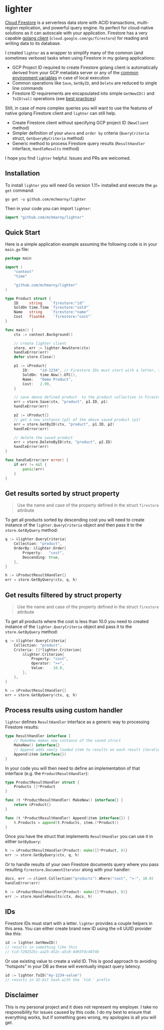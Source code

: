 # lighter

[Cloud Firestore](https://cloud.google.com/firestore/) is a serverless data store with ACID transactions, multi-region replication, and powerful query engine. Its perfect for cloud-native solutions as it can autoscale with your application. Firestore has a very capable [golang client](https://godoc.org/cloud.google.com/go/firestore) (`cloud.google.com/go/firestore`) for reading and writing data to its database.

I created `lighter` as a wrapper to simplify many of the common (and sometimes verbose) tasks when using Firestore in my golang applications:

* GCP Project ID required to create Firestore golang client is automatically derived from your GCP metadata server or any of the [common environment variables](./meta.go) in case of local execution
* Common operations like `Save`, `GetByID`, and `Delete` are reduced to single line commands
* Firestore ID requirements are encapsulated into simple `GetNewID()` and `ToID(val)` operations (see [best practices](https://cloud.google.com/firestore/docs/best-practices))

Still, in case of more complex queries you will want to use the features of native golang Firestore client and `lighter` can still help.

* Create Firestore client without specifying GCP project ID (`NewClient` method)
* Simpler definition of your `where` and `order by` criteria (`QueryCriteria` struct, `GetQueryByCriteria` method)
* Generic method to process Firestore query results (`ResultHandler` interface, `HandleResults` method)

I hope you find `lighter` helpful. Issues and PRs are welcomed.

## Installation

To install `lighter` you will need Go version 1.11+ installed and execute the `go get` command:

```shell
go get -u github.com/mchmarny/lighter
```

Then in your code you can import `lighter`:

```go
import "github.com/mchmarny/lighter"
```

## Quick Start

Here is a simple application example assuming the following code is in your `main.go` file:

```go
package main

import (
	"context"
	"time"

	"github.com/mchmarny/lighter"
)

type Product struct {
	ID     string    `firestore:"id"`
	SoldOn time.Time `firestore:"sold"`
	Name   string    `firestore:"name"`
	Cost   float64    `firestore:"cost"`
}

func main() {
	ctx := context.Background()

	// create lighter client
	store, err := lighter.NewStore(ctx)
	handleError(err)
	defer store.Close()

	p1 := &Product{
		ID:     "id-1234", // Firestore IDs must start with a letter, see IDs section below
		SoldOn: time.Now().UTC(),
		Name:   "Demo Product",
		Cost:   2.99,
	}

	// save above defined product  to the product collection in Firestore
	err = store.Save(ctx, "product", p1.ID, p1)
	handleError(err)

	p2 := &Product{}
	// get a new instance (p2) of the above saved product (p1)
	err = store.GetByID(ctx, "product", p1.ID, p2)
	handleError(err)

	// delete the saved product
	err = store.DeleteByID(ctx, "product", p2.ID)
	handleError(err)
}

func handleError(err error) {
	if err != nil {
		panic(err)
	}
}
```

## Get results sorted by struct property

> Use the name and case of the property defined in the struct `firestore` attribute

To get all products sorted by descending cost you will need to create instance of the `lighter.QueryCriteria` object and then pass it to the `store.GetByQuery` method:

```go
q := &lighter.QueryCriteria{
	Collection: "product",
	OrderBy: &lighter.Order{
		Property:   "cost",
		Descending: true,
	},
}

h := &ProductResultHandler{}
err = store.GetByQuery(ctx, q, h)
```

## Get results filtered by struct property

> Use the name and case of the property defined in the struct `firestore` attribute

To get all products where the cost is less than 10.0 you need to created instance of the `lighter.QueryCriteria` object and pass it to the `store.GetByQuery` method:

```go
q := &lighter.QueryCriteria{
	Collection: "product",
	Criteria: []*lighter.Criterion{
		&lighter.Criterion{
			Property: "cost",
			Operator: ">=",
			Value:    10.0,
		},
	},
}

h := &ProductResultHandler{}
err = store.GetByQuery(ctx, q, h)
```

## Process results using custom handler

`lighter` defines `ResultHandler` interface as a generic way to processing Firestore results:

```go
type ResultHandler interface {
	// MakeNew makes new instance of the saved struct
	MakeNew() interface{}
	// Append adds newly loaded item to results on each result iteration
	Append(item interface{})
}
```

In your code you will then need to define an implementation of that interface (e.g. the `ProductResultHandler`):

```go
type ProductResultHandler struct {
	Products []*Product
}

func (t *ProductResultHandler) MakeNew() interface{} {
	return &Product{}
}

func (t *ProductResultHandler) Append(item interface{}) {
	t.Products = append(t.Products, item.(*Product))
}
```

Once you have the struct that implements `ResultHandler` you can use it in either `GetByQuery`:

```go
h := &ProductResultHandler{Product: make([]*Product, 0)}
err := store.GetByQuery(ctx, q, h)
```

Or to handle results of your own Firestore documents query where you pass resulting `firestore.DocumentIterator` along with your handler:

```go
docs, err := client.Collection("products").Where("cost", ">-", 10.0)
handleError(err)

h := &ProductResultHandler{Product: make([]*Product, 0)}
err := store.HandleResults(ctx, docs, h)
```

## IDs

Firestore IDs must start with a letter. `lighter` provides a couple helpers in this area. You can either create brand new ID using the v4 UUID provider like this:

```go
id := lighter.GetNewID()
// results in something like this
// tid-7202525c-aa25-452c-a5c8-4d93fdc4074b
```

Or use existing value to create a valid ID. This is good approach to avoiding "hotspots" in your DB as these will eventually impact query latency.

```go
id := lighter.ToID("my-1234-value")
// results in 32-bit hash with the `tid-` prefix
```


## Disclaimer

This is my personal project and it does not represent my employer. I take no responsibility for issues caused by this code. I do my best to ensure that everything works, but if something goes wrong, my apologies is all you will get.


